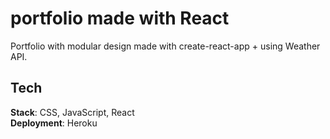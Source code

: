 # portfolio made with React

Portfolio with modular design made with create-react-app + using Weather API.

## Tech

**Stack**: CSS, JavaScript, React <br />
**Deployment**: Heroku
